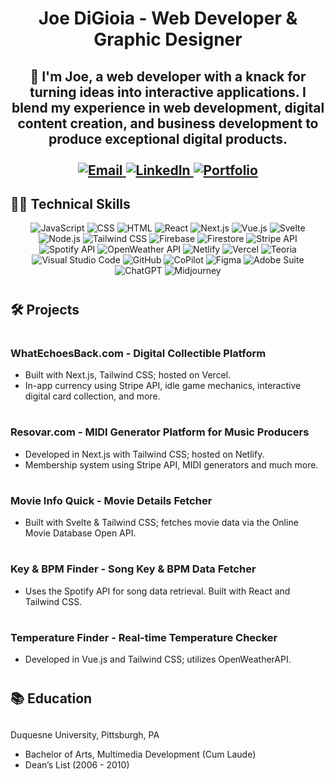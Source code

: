 ## <h1 align="center">Joe DiGioia - Web Developer & Graphic Designer</center>
<h2 align="center">
👋 I'm Joe, a web developer with a knack for turning ideas into interactive applications. I blend my experience in web development, digital content creation, and business development to produce exceptional digital products.

  <br />
  <br />
  <a href="mailto:joe.p.digioia@gmail.com">
    <img src="https://img.shields.io/badge/Email-D14836?style=for-the-badge&logo=gmail&logoColor=white" alt="Email">
  </a>
  <a href="https://www.linkedin.com/in/joe-digioia-420a9a2a/">
    <img src="https://img.shields.io/badge/LinkedIn-0077B5?style=for-the-badge&logo=linkedin&logoColor=white" alt="LinkedIn">
  </a>
  <a href="https://www.joedigioia.com">
    <img src="https://img.shields.io/badge/Portfolio-009688?style=for-the-badge&logo=google-chrome&logoColor=white" alt="Portfolio">
  </a>
</h2>
<h2>👨‍💻 Technical Skills</h2>  
<p align="center">
  <!-- Languages -->
  <img src="https://img.shields.io/badge/JavaScript-F7DF1E?style=for-the-badge&logo=javascript&logoColor=black" alt="JavaScript">
  <img src="https://img.shields.io/badge/CSS-1572B6?style=for-the-badge&logo=css3&logoColor=white" alt="CSS">
  <img src="https://img.shields.io/badge/HTML-E34F26?style=for-the-badge&logo=html5&logoColor=white" alt="HTML">
  
  <!-- Frameworks & Libraries -->
  <img src="https://img.shields.io/badge/React-61DAFB?style=for-the-badge&logo=react&logoColor=white" alt="React">
  <img src="https://img.shields.io/badge/Next.js-000000?style=for-the-badge&logo=next-dot-js&logoColor=white" alt="Next.js">
  <img src="https://img.shields.io/badge/Vue.js-4FC08D?style=for-the-badge&logo=vue-dot-js&logoColor=white" alt="Vue.js">
  <img src="https://img.shields.io/badge/Svelte-FF3E00?style=for-the-badge&logo=svelte&logoColor=white" alt="Svelte">
  <img src="https://img.shields.io/badge/Node.js-339933?style=for-the-badge&logo=node-dot-js&logoColor=white" alt="Node.js">
  <img src="https://img.shields.io/badge/Tailwind_CSS-38B2AC?style=for-the-badge&logo=tailwind-css&logoColor=white" alt="Tailwind CSS">
  
  <!-- Tools -->
  <img src="https://img.shields.io/badge/Firebase-FFCA28?style=for-the-badge&logo=firebase&logoColor=black" alt="Firebase">
  <img src="https://img.shields.io/badge/Firestore-007ACC?style=for-the-badge&logo=google-cloud&logoColor=white" alt="Firestore">
  <img src="https://img.shields.io/badge/Stripe-008CDD?style=for-the-badge&logo=stripe&logoColor=white" alt="Stripe API">
  <img src="https://img.shields.io/badge/Spotify-1DB954?style=for-the-badge&logo=spotify&logoColor=white" alt="Spotify API">
  <img src="https://img.shields.io/badge/OpenWeather-333333?style=for-the-badge&logo=openweather&logoColor=white" alt="OpenWeather API">
  <img src="https://img.shields.io/badge/Netlify-00C7B7?style=for-the-badge&logo=netlify&logoColor=white" alt="Netlify">
  <img src="https://img.shields.io/badge/Vercel-000000?style=for-the-badge&logo=vercel&logoColor=white" alt="Vercel">
  <img src="https://img.shields.io/badge/Teoria-4285F4?style=for-the-badge&logo=google&logoColor=white" alt="Teoria">
  
  <!-- Software -->
  <img src="https://img.shields.io/badge/Visual_Studio_Code-007ACC?style=for-the-badge&logo=visual-studio-code&logoColor=white" alt="Visual Studio Code">
  <img src="https://img.shields.io/badge/GitHub-181717?style=for-the-badge&logo=github&logoColor=white" alt="GitHub">
  <img src="https://img.shields.io/badge/CoPilot-ffffff?style=for-the-badge&logo=github-copilot&logoColor=black" alt="CoPilot">
  <img src="https://img.shields.io/badge/Figma-F24E1E?style=for-the-badge&logo=figma&logoColor=white" alt="Figma">
  <img src="https://img.shields.io/badge/Adobe-FF0000?style=for-the-badge&logo=adobe&logoColor=white" alt="Adobe Suite">
  <img src="https://img.shields.io/badge/ChatGPT-000000?style=for-the-badge&logo=openai&logoColor=white" alt="ChatGPT">
  <img src="https://img.shields.io/badge/Midjourney-4B0082?style=for-the-badge&logoColor=white" alt="Midjourney">
</p>

# <h2>🛠️ Projects</h2>
# <h3>WhatEchoesBack.com - Digital Collectible Platform</h3>
- Built with Next.js, Tailwind CSS; hosted on Vercel.
- In-app currency using Stripe API, idle game mechanics, interactive digital card collection, and more.

# <h3>Resovar.com - MIDI Generator Platform for Music Producers</h3>
- Developed in Next.js with Tailwind CSS; hosted on Netlify.
- Membership system using Stripe API, MIDI generators and much more.

# <h3>Movie Info Quick - Movie Details Fetcher</h3>
- Built with Svelte & Tailwind CSS; fetches movie data via the Online Movie Database Open API.

# <h3>Key & BPM Finder - Song Key & BPM Data Fetcher</h3>
- Uses the Spotify API for song data retrieval. Built with React and Tailwind CSS.

# <h3>Temperature Finder - Real-time Temperature Checker</h3>
- Developed in Vue.js and Tailwind CSS; utilizes OpenWeatherAPI.

# <h2>📚 Education</h2>
## <h3></h3>Duquesne University, Pittsburgh, PA</h3>
- Bachelor of Arts, Multimedia Development (Cum Laude)
- Dean’s List (2006 - 2010)
<!---
WatchAce0/WatchAce0 is a ✨ special ✨ repository because its `README.md` (this file) appears on your GitHub profile.
You can click the Preview link to take a look at your changes.
--->
